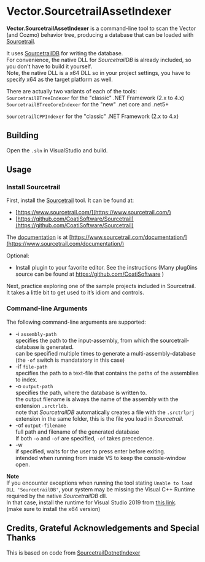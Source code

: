 # Vector.SourcetrailAssetIndexer

**Vector.SourcetrailAssetIndexer** is a command-line tool to scan the Vector
(and Cozmo) behavior tree, producing a database that can be loaded with [Sourcetrail](https://www.sourcetrail.com/).  

It uses [SourcetrailDB](https://github.com/CoatiSoftware/SourcetrailDB) for writing the database.  
For convenience, the native DLL for *SourcetrailDB* is already included, so you don't have to build it yourself.  
Note, the native DLL is a x64 DLL so in your project settings, you have to specify x64 as the target platform as well.

There are actually two variants of each of the tools:  
`SourcetrailBTreeIndexer` for the "classic" .NET Framework (2.x to 4.x)  
`SourcetrailBTreeCoreIndexer` for the "new" .net core and .net5+

`SourcetrailCPPIndexer` for the "classic" .NET Framework (2.x to 4.x)  

## Building

Open the `.sln` in VisualStudio and build.

## Usage

### Install Sourcetrail
First, install the [Sourcetrail](https://www.sourcetrail.com/) tool.  It can be found at:
* [https://www.sourcetrail.com/](https://www.sourcetrail.com/)
* [https://github.com/CoatiSoftware/Sourcetrail](https://github.com/CoatiSoftware/Sourcetrail)

The [documentation](https://www.sourcetrail.com/documentation/) is at [https://www.sourcetrail.com/documentation/](https://www.sourcetrail.com/documentation/)

Optional:
* Install plugin to your favorite editor.  See the instructions
  (Many plug0ins source can be found at  https://github.com/CoatiSoftware )

Next, practice exploring one of the sample projects included in Sourcetrail.  It takes a little bit to get used to it’s idiom and controls.

### Command-line Arguments

The following command-line arguments are supported:

* -i `assembly-path`   
  specifies the path to the input-assembly, from which the sourcetrail-database is generated.  
  can be specified multiple times to generate a multi-assembly-database (the `-of` switch is mandatatory in this case)
* -if `file-path`  
  specifies the path to a text-file that contains the paths of the assemblies to index.  
* -o `output-path`  
  specifies the path, where the database is written to.  
  the output filename is always the name of the assembly with the extension `.srctrldb`.  
  note that *SourcetrailDB* automatically creates a file with the `.srctrlprj` extension in the same folder,
  this is the file you load in *Sourcetrail*.
* -of `output-filename`  
  full path and filename of the generated database  
  If both `-o` and `-of` are specified, `-of` takes precedence.
* -w  
  if specified, waits for the user to press enter before exiting.  
  intended when running from inside VS to keep the console-window open.


**Note**  
If you encounter exceptions when running the tool stating `Unable to load DLL 'SourcetrailDB'`,
your system may be missing the Visual C++ Runtime required by the native *SourcetrailDB* dll.  
In that case, install the runtime for Visual Studio 2019 from [this link](https://support.microsoft.com/en-us/help/2977003/the-latest-supported-visual-c-downloads).  
(make sure to install the x64 version)


## Credits, Grateful Acknowledgements and Special Thanks

This is based on code from [SourcetrailDotnetIndexer](https://github.com/packdat/SourcetrailDotnetIndexer)